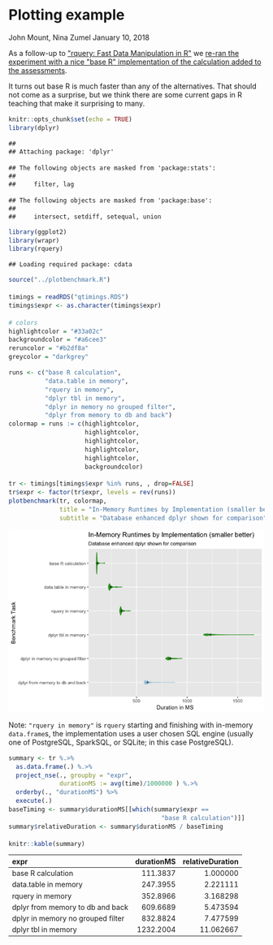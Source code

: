Plotting example
================
John Mount, Nina Zumel
January 10, 2018

As a follow-up to ["rquery: Fast Data Manipulation in R"](http://www.win-vector.com/blog/2018/01/rquery-fast-data-manipulation-in-r/) we [re-ran the experiment with a nice "base R" implementation of the calculation added to the assessments](https://github.com/WinVector/rquery/blob/master/extras/QTimingFollowup/QTiming.md).

It turns out base R is much faster than any of the alternatives. That should not come as a surprise, but we think there are some current gaps in R teaching that make it surprising to many.

``` r
knitr::opts_chunk$set(echo = TRUE)
library(dplyr)
```

    ## 
    ## Attaching package: 'dplyr'

    ## The following objects are masked from 'package:stats':
    ## 
    ##     filter, lag

    ## The following objects are masked from 'package:base':
    ## 
    ##     intersect, setdiff, setequal, union

``` r
library(ggplot2)
library(wrapr)
library(rquery)
```

    ## Loading required package: cdata

``` r
source("../plotbenchmark.R")

timings = readRDS("qtimings.RDS")
timings$expr <- as.character(timings$expr)

# colors
highlightcolor = "#33a02c"
backgroundcolor = "#a6cee3"
reruncolor = "#b2df8a"
greycolor = "darkgrey"
```

``` r
runs <- c("base R calculation",
          "data.table in memory", 
          "rquery in memory",
          "dplyr tbl in memory",
          "dplyr in memory no grouped filter",
          "dplyr from memory to db and back")
colormap = runs := c(highlightcolor,
                     highlightcolor,
                     highlightcolor,
                     highlightcolor,
                     highlightcolor,
                     backgroundcolor)

tr <- timings[timings$expr %in% runs, , drop=FALSE]
tr$expr <- factor(tr$expr, levels = rev(runs))
plotbenchmark(tr, colormap, 
              title = "In-Memory Runtimes by Implementation (smaller better)",
              subtitle = "Database enhanced dplyr shown for comparison")
```

![](plotexample_files/figure-markdown_github/unnamed-chunk-1-1.png)

Note: `"rquery in memory"` is `rquery` starting and finishing with in-memory `data.frame`s, the implementation uses a user chosen SQL engine (usually one of PostgreSQL, SparkSQL, or SQLite; in this case PostgreSQL).

``` r
summary <- tr %.>% 
  as.data.frame(.) %.>%
  project_nse(., groupby = "expr", 
              durationMS := avg(time)/1000000 ) %.>%
  orderby(., "durationMS") %>%
  execute(.)
baseTiming <- summary$durationMS[[which(summary$expr == 
                                          "base R calculation")]]
summary$relativeDuration <- summary$durationMS / baseTiming

knitr::kable(summary)
```

| expr                              |  durationMS|  relativeDuration|
|:----------------------------------|-----------:|-----------------:|
| base R calculation                |    111.3837|          1.000000|
| data.table in memory              |    247.3955|          2.221111|
| rquery in memory                  |    352.8966|          3.168298|
| dplyr from memory to db and back  |    609.6689|          5.473594|
| dplyr in memory no grouped filter |    832.8824|          7.477599|
| dplyr tbl in memory               |   1232.2004|         11.062667|
